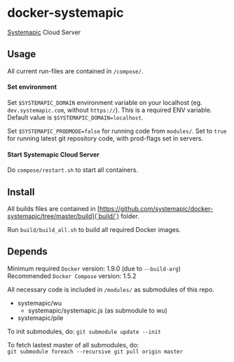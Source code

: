 # docker-systemapic
[Systemapic](https://systemapic.com) Cloud Server

## Usage
All current run-files are contained in `/compose/`. 

#### Set environment
Set `$SYSTEMAPIC_DOMAIN` environment variable on your localhost (eg. `dev.systemapic.com`, without `https://`). This is a required ENV variable. Default value is `$SYSTEMAPIC_DOMAIN=localhost`.

Set `$SYSTEMAPIC_PRODMODE=false` for running code from `modules/`. Set to `true` for running latest git repository code, with prod-flags set in servers. 


#### Start Systemapic Cloud Server
Do `compose/restart.sh` to start all containers. 


## Install

All builds files are contained in [https://github.com/systemapic/docker-systemapic/tree/master/build](`build/`) folder. 

Run `build/build_all.sh` to build all required Docker images.

## Depends
Minimum required `Docker` version: 1.9.0 (due to `--build-arg`)  
Recommended `Docker Compose` version: 1.5.2  

All necessary code is included in `/modules/` as submodules of this repo.  
 - systemapic/wu  
   - systemapic/systemapic.js (as submodule to wu)  
 - systemapic/pile  


To init submodules, do:
`git submodule update --init`  

To fetch lastest master of all submodules, do:  
`git submodule foreach --recursive git pull origin master`  
